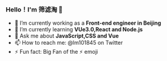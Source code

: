 ### Hello！I'm 筛滤淘 👋


- 🔭 I’m currently working as a **Front-end engineer in Beijing**
- 🌱 I’m currently learning **VUe3.0,React and Node.js**
- 💬 Ask me about **JavaScript,CSS and Vue**
- 📫 How to reach me: @lm101845 on Twitter
- ⚡ Fun fact: Big Fan of the ⚡ emoji
